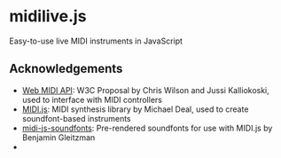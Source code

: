 # midilive.js
Easy-to-use live MIDI instruments in JavaScript

## Acknowledgements
- [Web MIDI API](http://webaudio.github.io/web-midi-api/): W3C Proposal by Chris Wilson and Jussi Kalliokoski, used to interface with MIDI controllers
- [MIDI.js](https://github.com/mudcube/MIDI.js): MIDI synthesis library by Michael Deal, used to create soundfont-based instruments
- [midi-js-soundfonts](https://github.com/gleitz/midi-js-soundfonts): Pre-rendered soundfonts for use with MIDI.js by Benjamin Gleitzman
- 
